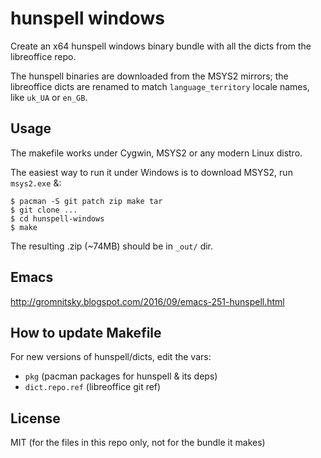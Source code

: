 # hunspell windows

Create an x64 hunspell windows binary bundle with all the dicts from
the libreoffice repo.

The hunspell binaries are downloaded from the MSYS2 mirrors; the
libreoffice dicts are renamed to match `language_territory` locale
names, like `uk_UA` or `en_GB`.

## Usage

The makefile works under Cygwin, MSYS2 or any modern Linux distro.

The easiest way to run it under Windows is to download MSYS2, run
`msys2.exe` &:

~~~
$ pacman -S git patch zip make tar
$ git clone ...
$ cd hunspell-windows
$ make
~~~

The resulting .zip (~74MB) should be in `_out/` dir.

## Emacs

http://gromnitsky.blogspot.com/2016/09/emacs-251-hunspell.html

## How to update Makefile

For new versions of hunspell/dicts, edit the vars:

* `pkg` (pacman packages for hunspell & its deps)
* `dict.repo.ref` (libreoffice git ref)

## License

MIT (for the files in this repo only, not for the bundle it makes)
